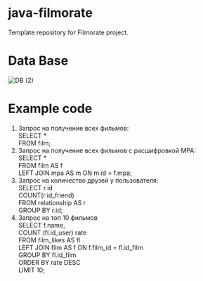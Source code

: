 # java-filmorate
Template repository for Filmorate project.
# Data Base
![DB (2)](https://github.com/SkorokhodovSemen/java-filmorate/assets/80544964/fea48cfa-f530-43d6-94d9-075142e29bd4)
# Example code
1. Запрос на получение всех фильмов:  
SELECT *  
FROM film;
2. Запрос на получение всех фильмов с расшифровкой MPA:  
SELECT *  
FROM film AS f  
LEFT JOIN mpa AS m ON m.id = f.mpa;  
3. Запрос на количество друзей у пользователя:  
SELECT r.id  
COUNT(r.id_friend)  
FROM relationship AS r  
GROUP BY r.id;  
4. Запрос на топ 10 фильмов  
SELECT f.name,  
COUNT (fl.id_user) rate  
FROM film_likes AS fl  
LEFT JOIN film AS f ON f.film_id = fl.id_film  
GROUP BY fl.id_film  
ORDER BY rate DESC  
LIMIT 10;  
